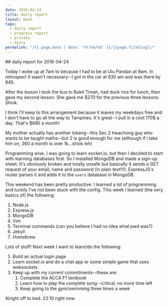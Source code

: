 ```yaml
---
date: 2016-04-24
title: daily report
layout: base
tags:
  - daily report
  - progress report
  - private
  - diary
permalink: "/{{ page.date | date: '%Y/%m/%d' }}/{{page.fileSlug}}/"
---
```


<link rel = 'stylesheet' type='text/css' href='/stylesheets/syntax.css'/>
## daily report for 2016-04-24

Today I woke up at 7am to because I had to be at Ulu Pandan at 9am. In
retrospect it wasn't necessary--I got in the car at 830 am and was there by 845.

After the lesson I took the bus to Bukit Timah, had duck rice for lunch, then
gave my second lesson. She gave me \$270 for the previous three lessons. Shiok.

I think I'll keep to this arrangement because it leaves my weekdays free and I
don't have to go all the way to Tampines. It's great--I pull in a cool 170$ a
day. That's $680 a month!

My mother actually has another lobang--this Sec 2 hwachong guy who wants to be
taught maths--but 2 is good enough for me (although if i take him on, 260 a
month is over 1k...shiok leh)

Programming wise, I was going to learn socket.io, but then I decided to start
with learning databases first. So I installed MongoDB and made a sign-up sheet.
It's obviously broken and totally unsafe but basically it sends a GET request of
your email, name and password (in plain text!!!); ExpressJS's router parses it
and adds it to the `users` database in MongoDB.

This weekend has been pretty productive. I learned a lot of programming and
luckily I've not been stuck with the config. This week I learned (the very
basics of) the following:

1. Node.js
2. Express.js
3. MongoDB
4. Vim
5. Terminal commands (can you believe I had no idea what pwd was?)
6. Jekyll
7. Homebrew

Lots of stuff! Next week I want to learn/do the following:

1. Build an actual login page
2. Learn socket.io and do a chat app or some simple game that uses websockets
3. Keep up with my current commitments--these are:
   1. Complete the ACCA F1 textbook
   2. Learn how to play the complete song--critical, no more time left
   3. Keep going to the gym/swimming three times a week

Alright off to bed. 23:10 right now.
